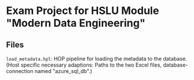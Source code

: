 # Exam Project for HSLU Module "Modern Data Engineering"

## Files

`load_metadata.hpl`: HOP pipeline for loading the metadata to the database. (Host specific necessary adaptions: Paths to the two Excel files, database-connection named "azure_sql_db".)
